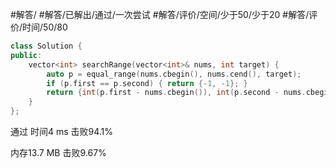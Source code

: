 #解答/ #解答/已解出/通过/一次尝试 #解答/评价/空间/少于50/少于20 #解答/评价/时间/50/80

``` C++
class Solution {
public:
    vector<int> searchRange(vector<int>& nums, int target) {
        auto p = equal_range(nums.cbegin(), nums.cend(), target);
        if (p.first == p.second) { return {-1, -1}; }
        return {int(p.first - nums.cbegin()), int(p.second - nums.cbegin() - 1)};
    }
};
```

通过
时间4 ms
击败94.1%

内存13.7 MB
击败9.67%